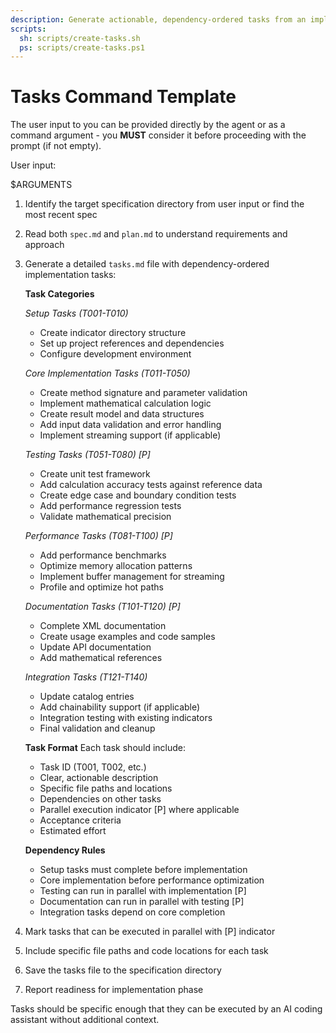 ```yaml
---
description: Generate actionable, dependency-ordered tasks from an implementation plan.
scripts:
  sh: scripts/create-tasks.sh
  ps: scripts/create-tasks.ps1
---
```


# Tasks Command Template

The user input to you can be provided directly by the agent or as a command argument - you **MUST** consider it before proceeding with the prompt (if not empty).

User input:

$ARGUMENTS

1. Identify the target specification directory from user input or find the most recent spec
2. Read both `spec.md` and `plan.md` to understand requirements and approach
3. Generate a detailed `tasks.md` file with dependency-ordered implementation tasks:

   **Task Categories**

   *Setup Tasks (T001-T010)*
   - Create indicator directory structure
   - Set up project references and dependencies
   - Configure development environment

   *Core Implementation Tasks (T011-T050)*
   - Create method signature and parameter validation
   - Implement mathematical calculation logic
   - Create result model and data structures
   - Add input data validation and error handling
   - Implement streaming support (if applicable)

   *Testing Tasks (T051-T080) [P]*
   - Create unit test framework
   - Add calculation accuracy tests against reference data
   - Create edge case and boundary condition tests
   - Add performance regression tests
   - Validate mathematical precision

   *Performance Tasks (T081-T100) [P]*
   - Add performance benchmarks
   - Optimize memory allocation patterns
   - Implement buffer management for streaming
   - Profile and optimize hot paths

   *Documentation Tasks (T101-T120) [P]*
   - Complete XML documentation
   - Create usage examples and code samples
   - Update API documentation
   - Add mathematical references

   *Integration Tasks (T121-T140)*
   - Update catalog entries
   - Add chainability support (if applicable)
   - Integration testing with existing indicators
   - Final validation and cleanup

   **Task Format**
   Each task should include:
   - Task ID (T001, T002, etc.)
   - Clear, actionable description
   - Specific file paths and locations
   - Dependencies on other tasks
   - Parallel execution indicator [P] where applicable
   - Acceptance criteria
   - Estimated effort

   **Dependency Rules**
   - Setup tasks must complete before implementation
   - Core implementation before performance optimization
   - Testing can run in parallel with implementation [P]
   - Documentation can run in parallel with testing [P]
   - Integration tasks depend on core completion

4. Mark tasks that can be executed in parallel with [P] indicator
5. Include specific file paths and code locations for each task
6. Save the tasks file to the specification directory
7. Report readiness for implementation phase

Tasks should be specific enough that they can be executed by an AI coding assistant without additional context.
